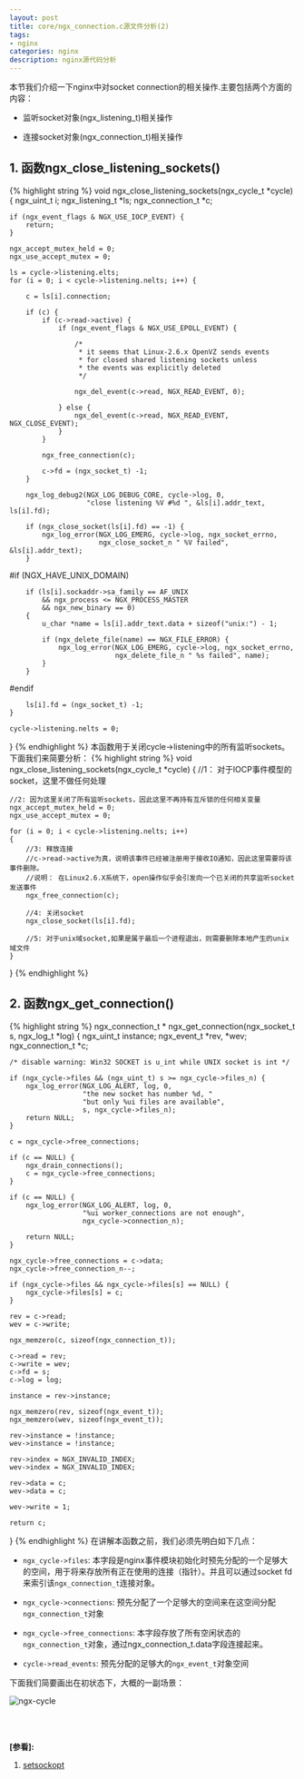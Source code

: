 ```yaml
---
layout: post
title: core/ngx_connection.c源文件分析(2)
tags:
- nginx
categories: nginx
description: nginx源代码分析
---
```




本节我们介绍一下nginx中对socket connection的相关操作.主要包括两个方面的内容：

* 监听socket对象(ngx_listening_t)相关操作

* 连接socket对象(ngx_connection_t)相关操作


<!-- more -->


## 1. 函数ngx_close_listening_sockets()
{% highlight string %}
void
ngx_close_listening_sockets(ngx_cycle_t *cycle)
{
    ngx_uint_t         i;
    ngx_listening_t   *ls;
    ngx_connection_t  *c;

    if (ngx_event_flags & NGX_USE_IOCP_EVENT) {
        return;
    }

    ngx_accept_mutex_held = 0;
    ngx_use_accept_mutex = 0;

    ls = cycle->listening.elts;
    for (i = 0; i < cycle->listening.nelts; i++) {

        c = ls[i].connection;

        if (c) {
            if (c->read->active) {
                if (ngx_event_flags & NGX_USE_EPOLL_EVENT) {

                    /*
                     * it seems that Linux-2.6.x OpenVZ sends events
                     * for closed shared listening sockets unless
                     * the events was explicitly deleted
                     */

                    ngx_del_event(c->read, NGX_READ_EVENT, 0);

                } else {
                    ngx_del_event(c->read, NGX_READ_EVENT, NGX_CLOSE_EVENT);
                }
            }

            ngx_free_connection(c);

            c->fd = (ngx_socket_t) -1;
        }

        ngx_log_debug2(NGX_LOG_DEBUG_CORE, cycle->log, 0,
                       "close listening %V #%d ", &ls[i].addr_text, ls[i].fd);

        if (ngx_close_socket(ls[i].fd) == -1) {
            ngx_log_error(NGX_LOG_EMERG, cycle->log, ngx_socket_errno,
                          ngx_close_socket_n " %V failed", &ls[i].addr_text);
        }

#if (NGX_HAVE_UNIX_DOMAIN)

        if (ls[i].sockaddr->sa_family == AF_UNIX
            && ngx_process <= NGX_PROCESS_MASTER
            && ngx_new_binary == 0)
        {
            u_char *name = ls[i].addr_text.data + sizeof("unix:") - 1;

            if (ngx_delete_file(name) == NGX_FILE_ERROR) {
                ngx_log_error(NGX_LOG_EMERG, cycle->log, ngx_socket_errno,
                              ngx_delete_file_n " %s failed", name);
            }
        }

#endif

        ls[i].fd = (ngx_socket_t) -1;
    }

    cycle->listening.nelts = 0;
}
{% endhighlight %}
本函数用于关闭cycle->listening中的所有监听sockets。下面我们来简要分析：
{% highlight string %}
void
ngx_close_listening_sockets(ngx_cycle_t *cycle)
{
    //1： 对于IOCP事件模型的socket，这里不做任何处理

    //2: 因为这里关闭了所有监听sockets，因此这里不再持有互斥锁的任何相关变量
    ngx_accept_mutex_held = 0;
    ngx_use_accept_mutex = 0;

    for (i = 0; i < cycle->listening.nelts; i++) 
    {
        //3: 释放连接
        //c->read->active为真，说明该事件已经被注册用于接收IO通知，因此这里需要将该事件删除。
        //说明： 在Linux2.6.X系统下，open操作似乎会引发向一个已关闭的共享监听socket发送事件
        ngx_free_connection(c);

        //4: 关闭socket
        ngx_close_socket(ls[i].fd);

        //5: 对于unix域socket,如果是属于最后一个进程退出，则需要删除本地产生的unix域文件
    }
}
{% endhighlight %}

## 2. 函数ngx_get_connection()
{% highlight string %}
ngx_connection_t *
ngx_get_connection(ngx_socket_t s, ngx_log_t *log)
{
    ngx_uint_t         instance;
    ngx_event_t       *rev, *wev;
    ngx_connection_t  *c;

    /* disable warning: Win32 SOCKET is u_int while UNIX socket is int */

    if (ngx_cycle->files && (ngx_uint_t) s >= ngx_cycle->files_n) {
        ngx_log_error(NGX_LOG_ALERT, log, 0,
                      "the new socket has number %d, "
                      "but only %ui files are available",
                      s, ngx_cycle->files_n);
        return NULL;
    }

    c = ngx_cycle->free_connections;

    if (c == NULL) {
        ngx_drain_connections();
        c = ngx_cycle->free_connections;
    }

    if (c == NULL) {
        ngx_log_error(NGX_LOG_ALERT, log, 0,
                      "%ui worker_connections are not enough",
                      ngx_cycle->connection_n);

        return NULL;
    }

    ngx_cycle->free_connections = c->data;
    ngx_cycle->free_connection_n--;

    if (ngx_cycle->files && ngx_cycle->files[s] == NULL) {
        ngx_cycle->files[s] = c;
    }

    rev = c->read;
    wev = c->write;

    ngx_memzero(c, sizeof(ngx_connection_t));

    c->read = rev;
    c->write = wev;
    c->fd = s;
    c->log = log;

    instance = rev->instance;

    ngx_memzero(rev, sizeof(ngx_event_t));
    ngx_memzero(wev, sizeof(ngx_event_t));

    rev->instance = !instance;
    wev->instance = !instance;

    rev->index = NGX_INVALID_INDEX;
    wev->index = NGX_INVALID_INDEX;

    rev->data = c;
    wev->data = c;

    wev->write = 1;

    return c;
}
{% endhighlight %}
在讲解本函数之前，我们必须先明白如下几点：

* ```ngx_cycle->files```: 本字段是nginx事件模块初始化时预先分配的一个足够大的空间，用于将来存放所有正在使用的连接（指针）。并且可以通过socket fd来索引该```ngx_connection_t```连接对象。

* ```ngx_cycle->connections```: 预先分配了一个足够大的空间来在这空间分配```ngx_connection_t```对象

* ```ngx_cycle->free_connections```: 本字段存放了所有空闲状态的```ngx_connection_t```对象，通过ngx_connection_t.data字段连接起来。

* ```cycle->read_events```: 预先分配的足够大的```ngx_event_t```对象空间

下面我们简要画出在初状态下，大概的一副场景：

![ngx-cycle](https://ivanzz1001.github.io/records/assets/img/nginx/ngx_get_connection.jpg)



<br />
<br />

**[参看]:**

1. [setsockopt](https://www.freebsd.org/cgi/man.cgi?query=setsockopt&sektion=2)

<br />
<br />
<br />

